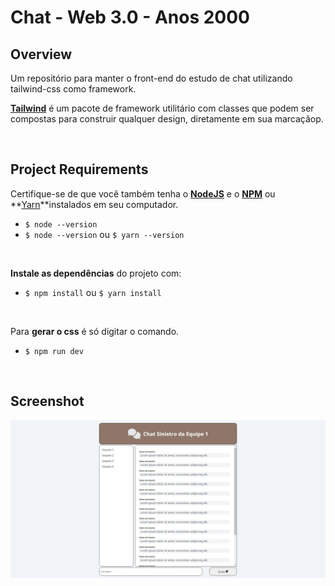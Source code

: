 # **Chat - Web 3.0 - Anos 2000**

## **Overview**
Um repositório para manter o front-end do estudo de chat utilizando tailwind-css como framework.

**[Tailwind](https://tailwindcss.com/)** é um pacote de framework utilitário com classes que podem ser compostas para construir qualquer design, diretamente em sua marcaçãop.

<br/>

## **Project Requirements**
Certifique-se de que você também tenha o **[NodeJS](https://nodejs.org/)** e o **[NPM](https://www.npmjs.com/)** ou **[Yarn](https://yarnpkg.com/)**instalados em seu computador.
- `$ node --version`
- `$ node --version` ou `$ yarn --version`

<br/>

**Instale as dependências** do projeto com:
- `$ npm install` ou `$ yarn install`

<br/>

Para **gerar o css** é só digitar o comando.
- `$ npm run dev`

<br>

## **Screenshot**
![Home](docs/preview.jpeg "Title")
